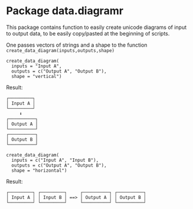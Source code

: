 # Package data.diagramr

This package contains function to easily create unicode diagrams of input to output data, to be easily copy/pasted at the beginning of scripts.

One passes vectors of strings and a shape to the function `create_data_diagram(inputs,outputs,shape)` 

```
create_data_diagram(
  inputs = "Input A", 
  outputs = c("Output A", "Output B"), 
  shape = "vertical")
```

Result: 
```
┌─────────┐ 
│ Input A │ 
└─────────┘ 
     ⬇ 
┌──────────┐ 
│ Output A │ 
└──────────┘ 
┌──────────┐ 
│ Output B │ 
└──────────┘ 
```

```
create_data_diagram(
  inputs = c("Input A", "Input B"), 
  outputs = c("Output A", "Output B"), 
  shape = "horizontal")
```

Result: 
```
┌─────────┐ ┌─────────┐     ┌──────────┐ ┌──────────┐ 
│ Input A │ │ Input B │ ==> │ Output A │ │ Output B │ 
└─────────┘ └─────────┘     └──────────┘ └──────────┘ 

```